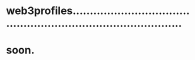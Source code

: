 # web3profiles.....................................................................................
# soon.
